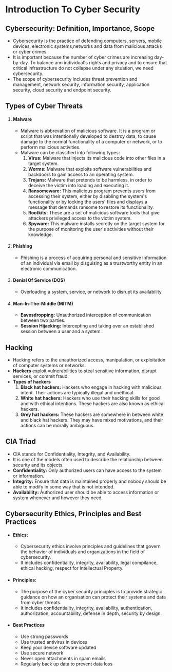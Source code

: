 # Introduction To Cyber Security
## Cybersecurity: Definition, Importance, Scope
- Cybersecurity is the practice of defending computers, servers, mobile devices, electronic systems,networks and data from malicious attacks or cyber crimes.
- It is important because the number of cyber crimes are increasing day-by-day. To balance ann individual's rights and privacy and to ensure that critical infrastructure do not collapse under any situation, we need cybersecurity.
- The scope of cybersecurity includes threat prevention and management, network security, information security, application security, cloud security and endpoint security.

## Types of Cyber Threats
1. #### **Malware**
   - Malware is abbrevation of malicious software. It is a program or script that was intentionally developed to destroy data, to cause damage to the normal functionality of a computer or network, or to perform malicious activities.
   - Malware can be classified into following types:
     1. **Virus:** Malware that injects its malicious code into other files in a target system.
     2. **Worms:** Malware that exploits software vulnerabilities and backdoors to gain access to an operating system.
     3. **Trojans:** Malware that pretends to be harmless, in order to deceive the victim into loading and executing it.
     4. **Ransomeware:** This malicious program prevents users from accessing their system, either by disabling the system's functionality or by locking the users' files and displays a message that demands ransome to restore its functionality.
     5. **Rootkits:** These are a set of malicious software tools that give attackers privileged access to the victim system.
     6. **Spyware:** This malware installs secretly on the target system for the purpose of monitoring the user's activities without their knowledge.
2. #### **Phishing**
   - Phishing is a process of acquiring personal and sensitive information of an individual via email by disguising as a trustworthy entity in an electronic communication.
3. #### **Denial Of Service (DOS)**
   - Overloading a system, service, or network to disrupt its availability
4. #### **Man-In-The-Middle (MITM)**
   - **Eavesdropping:** Unauthorized interception of communication between two parties.
   - **Session Hijacking:** Intercepting and taking over an established session between a user and a system.

## Hacking
- Hacking refers to the unauthorized access, manipulation, or exploitation of computer systems or networks.
- **Hackers** exploit vulnerabilities to steal sensitive information, disrupt services, or commit fraud.
- **Types of hackers**
  1. **Black hat hackers:** Hackers who engage in hacking with malicious intent. Their actions are typically illegal and unethical.
  2. **White hat hackers:** Hackers who use their hacking skills for good and with ethical intentions. These hackers are also known as ethical hackers.
  3. **Grey hat hackers:** These hackers are somewhere in between white and black hat hackers. They may have mixed motivations, and their actions can be morally ambiguous.

## CIA Triad
- CIA stands for Confidentiality, Integrity, and Availability.
- It is one of the models often used to describe the relationship between security and its objects.
- **Confidentiality:** Only authorized users can have access to the system or information.
- **Integrity:** Ensure that data is maintained properly and nobody should be able to modify in some way that is not intended.
- **Availability:** Authorized user should be able to access information or system whenever and however they need.

## Cybersecurity Ethics, Principles and Best Practices
- #### **Ethics:**
  - Cybersecurity ethics involve principles and guidelines that govern the behavior of individuals and organizations in the field of cybersecurity.
  - It includes confidentiality, integrity, availability, legal compilance, ethical hacking, respect for Intellectual Property.
- #### **Principles:**
  - The purpose of the cyber security principles is to provide strategic guidance on how an organisation can protect their systems and data from cyber threats.
  - It includes confidentiality, integrity, availability, authentication, authorization, accountability, defense in depth, security by design.
- #### **Best Practices**
  - Use strong passwords
  - Use trusted antivirus in devices
  - Keep your device software updated
  - Use secure network
  - Never open attachments in spam emails
  - Regularly back up data to prevent data loss

##
